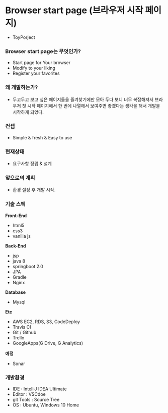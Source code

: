 # Browser start page (브라우저 시작 페이지)

- ToyPorject

### Browser start page는 무엇인가?

- Start page for Your browser
- Modify to your liking
- Register your favorites

### 왜 개발하는가?
- 두고두고 보고 싶은 페이지들을 즐겨찾기에만 모아 두다 보니 너무 복잡해져서 브라우저 첫 시작 페이지에서 한 번에 나열해서 보여주면 좋겠다는 생각을 해서 개발을 시작하게 되었다.

### 컨셉
- Simple & fresh & Easy to use

### 현재상태
- 요구사항 정립 & 설계

### 앞으로의 계획
- 환경 설정 후 개발 시작.

### 기술 스펙

**Front-End**
- html5
- css3
- vanilla js

**Back-End**
- jsp
- java 8
- springboot 2.0
- JPA
- Gradle
- Nginx

**Database**
- Mysql

**Etc**
- AWS EC2, RDS, S3, CodeDeploy
- Travis CI
- Git / Github
- Trello
- GoogleApps(G Drive, G Analytics)

**예정**
- Sonar

### 개발환경
- IDE : IntelliJ IDEA Ultimate
- Editor : VSCdoe
- git Tools : Source Tree
- OS : Ubuntu, Windows 10 Home
